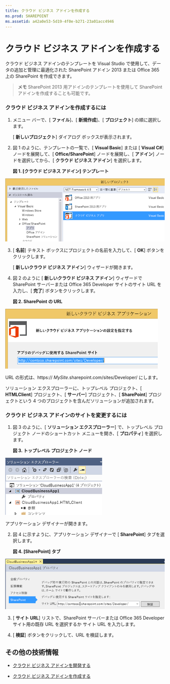 ```yaml
---
title: クラウド ビジネス アドインを作成する
ms.prod: SHAREPOINT
ms.assetid: a42a0e53-5d19-4f0e-b271-23a01acc4946
---
```



# クラウド ビジネス アドインを作成する
クラウド ビジネス アドインのテンプレートを Visual Studio で使用して、データの追加と管理に最適化された SharePoint アドイン 2013 または Office 365 上の SharePoint を作成できます。
> **メモ**
> SharePoint 2013 用アドインのテンプレートを使用して SharePoint アドインを作成することも可能です。 





### クラウド ビジネス アドインを作成するには


1. メニュー バーで、[ **ファイル**]、[ **新規作成**]、[ **プロジェクト**] の順に選択します。

    [ **新しいプロジェクト**] ダイアログ ボックスが表示されます。


2. 図 1 のように、テンプレートの一覧で、[ **Visual Basic**] または [ **Visual C#**] ノードを展開して、[ **Office/SharePoint**] ノードを展開し、[ **アドイン**] ノードを選択してから、[ **クラウド ビジネス アドイン**] を選択します。

   **図 1. [クラウド ビジネス アドイン] テンプレート**



![クラウド ビジネス アプリの作成用テンプレート](images/CloudBusinessApptemplate.PNG)





3. [ **名前**] テキスト ボックスにプロジェクトの名前を入力して、[ **OK**] ボタンをクリックします。

    [ **新しいクラウド ビジネス アドイン**] ウィザードが開きます。


4. 図 2 のように [ **新しいクラウド ビジネス アドイン**] ウィザードで SharePoint サーバーまたは Office 365 Developer サイトのサイト URL を入力し、[ **完了**] ボタンをクリックします。

   **図 2. SharePoint の URL**



![SharePoint の URL](images/SiteURL.PNG)


URL の形式は、https://  _MySite_.sharepoint.com/sites/Developer/ にします。

ソリューション エクスプローラーに、トップレベル プロジェクト、[ **HTMLClient**] プロジェクト、[ **サーバー**] プロジェクト、[ **SharePoint**] プロジェクトという 4 つのプロジェクトを含んだソリューションが追加されます。



### クラウド ビジネス アドインのサイトを変更するには


1. 図 3 のように、[ **ソリューション エクスプローラー**] で、トップレベル プロジェクト ノードのショートカット メニューを開き、[ **プロパティ**] を選択します。

   **図 3. トップレベル プロジェクト ノード**



![最上位のプロジェクト ノード](images/Top-levelprojectnode.PNG)


アプリケーション デザイナーが開きます。


2. 図 4 に示すように、アプリケーション デザイナーで [ **SharePoint**] タブを選択します。

   **図 4. [SharePoint] タブ**



![SharePoint プロパティのタブ](images/SharePointtab.PNG)





3. [ **サイト URL**] リストで、SharePoint サーバーまたは Office 365 Developer サイト用の既存 URL を選択するか サイト URL を入力します。


4. [ **検証**] ボタンをクリックして、URL を検証します。



## その他の技術情報
<a name="bk_addresources"> </a>


-  [クラウド ビジネス アドインを開発する](develop-cloud-business-add-ins.md)


-  [クラウド ビジネス アドインを作成する](create-cloud-business-add-ins.md)




